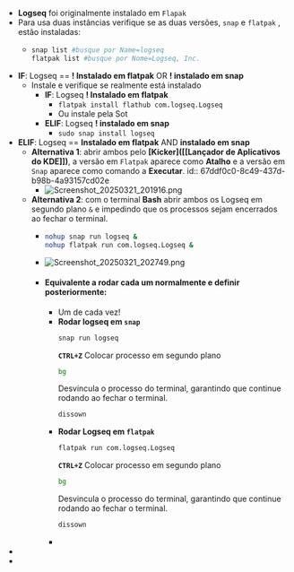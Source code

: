 - **Logseq** foi originalmente instalado em `Flapak`
- Para usa duas instâncias verifique se as duas versões, `snap` e `flatpak` , estão instaladas:
	- ```bash
	  snap list #busque por Name=logseq
	  flatpak list #busque por Nome=Logseq, Inc.
	  ```
- **IF**: Logseq == **! Instalado em flatpak** OR **! instalado em snap**
	- Instale e verifique se realmente está instalado
		- **IF**: Logseq **! Instalado em flatpak**
			- `flatpak install flathub com.logseq.Logseq`
			- Ou instale pela Sot
		- **ELIF**: Logseq **! instalado em snap**
			- `sudo snap install logseq`
- **ELIF**: Logseq == **Instalado em flatpak** AND **instalado em snap**
	- **Alternativa 1**: abrir ambos pelo **[Kicker]([[Lançador de Aplicativos do KDE]])**, a versão em `Flatpak` aparece como **Atalho** e a versão em `Snap` aparece como comando a **Executar**.
	  id:: 67ddf0c0-8c49-437d-b98b-4a93157cd02e
		- ![Screenshot_20250321_201916.png](../assets/Screenshot_20250321_201916_1742599172703_0.png)
	- **Alternativa 2**: com o terminal **Bash** abrir ambos os Logseq em segundo plano `&` e impedindo que os processos sejam encerrados ao fechar o terminal.
		- ```bash
		  nohup snap run logseq &
		  nohup flatpak run com.logseq.Logseq &
		  ```
		- ![Screenshot_20250321_202749.png](../assets/Screenshot_20250321_202749_1742599731056_0.png)
		- #### **Equivalente a rodar cada um normalmente e definir posteriormente:**
			- Um de cada vez!
			- **Rodar logseq em `snap`**
			  ```Bash
			  snap run logseq
			  ```
			  **`CTRL+Z`**
			  Colocar processo em segundo plano
			  ```Bash
			  bg
			  ```
			  Desvincula o processo do terminal, garantindo que continue rodando ao fechar o terminal.
			  ```Bash
			  dissown
			  ```
			- **Rodar Logseq em `flatpak`**
			  ```Bash
			  flatpak run com.logseq.Logseq
			  ```
			  **`CTRL+Z`**
			  Colocar processo em segundo plano
			  ```Bash
			  bg
			  ```
			  Desvincula o processo do terminal, garantindo que continue rodando ao fechar o terminal.
			  ```Bash
			  dissown
			  ```
			-
-
-